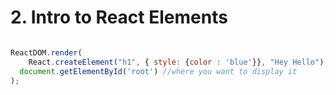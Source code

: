 # 2. Intro to React Elements

```javascript

ReactDOM.render(
    React.createElement("h1", { style: {color : 'blue'}}, "Hey Hello"), //argument
  document.getElementById('root') //where you want to display it
);
```



